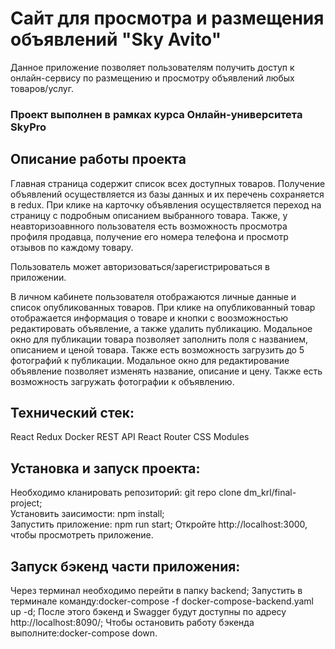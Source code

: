 # Сайт для просмотра и размещения объявлений "Sky Avito" 
Данное приложение позволяет пользователям получить доступ к онлайн-сервису по размещению и просмотру объявлений любых товаров/услуг.

### Проект выполнен в рамках курса Онлайн-университета SkyPro


## Описание работы проекта

Главная страница содержит список всех доступных товаров. Получение объявлений осуществляется из базы данных и их перечень сохраняется в redux. 
При клике на карточку объявления осуществляется переход на страницу с подробным описанием выбранного товара.
Также, у неавторизоавнного пользователя есть возможность просмотра профиля продавца, получение его номера телефона и просмотр отзывов по каждому товару.

Пользователь может авторизоваться/зарегистрироваться в приложении.

В личном кабинете пользователя отображаются личные данные и список опубликованных товаров. При клике на опубликованный товар отображается информация о товаре и кнопки с воозможностью редактировать объявление, а также удалить публикацию.
Модальное окно для публикации товара позволяет заполнить поля с названием, описанием и ценой товара. Также есть возможность загрузить до 5 фотографий к публикации.
Модальное окно для редактирование объявление позволяет изменять название, описание и цену. Также есть возможность загружать фотографии к объявлению.


## Технический стек:
React
Redux
Docker
REST API
React Router
CSS Modules

## Установка и запуск проекта:
Необходимо кланировать репозиторий: git repo clone dm_krl/final-project;  
Установить заисимости: npm install;  
Запустить приложение: npm run start;
Откройте http://localhost:3000, чтобы просмотреть приложение.  



## Запуск бэкенд части приложения:
Через терминал необходимо перейти в папку backend;
Запустить в терминале команду:docker-compose -f docker-compose-backend.yaml up -d;
После этого бэкенд и Swagger будут доступны по адресу http://localhost:8090/;
Чтобы остановить работу бэкенда выполните:docker-compose down.




